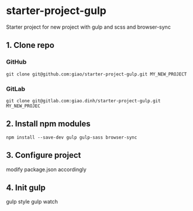 # starter-project-gulp

Starter project for new project with gulp and scss and browser-sync

## 1. Clone repo

### GitHub

```
git clone git@github.com:giao/starter-project-gulp.git MY_NEW_PROJECT
```

### GitLab

```
git clone git@gitlab.com:giao.dinh/starter-project-gulp.git MY_NEW_PROJEC
```

## 2. Install npm modules

```
npm install --save-dev gulp gulp-sass browser-sync
```

## 3. Configure project

modify package.json accordingly

## 4. Init gulp

gulp style
gulp watch

